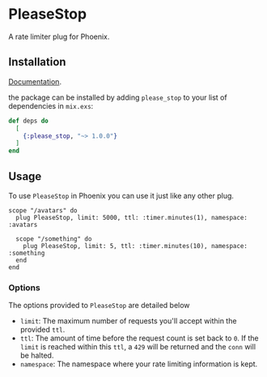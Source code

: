 # PleaseStop

A rate limiter plug for Phoenix.

## Installation

[Documentation](https://hex.pm/docs/publish).

the package can be installed by adding `please_stop` to your list of dependencies in `mix.exs`:

```elixir
def deps do
  [
    {:please_stop, "~> 1.0.0"}
  ]
end
```

## Usage

To use `PleaseStop` in Phoenix you can use it just like any other plug.

```
scope "/avatars" do
  plug PleaseStop, limit: 5000, ttl: :timer.minutes(1), namespace: :avatars

  scope "/something" do
    plug PleaseStop, limit: 5, ttl: :timer.minutes(10), namespace: :something
  end
end
```

### Options

The options provided to `PleaseStop` are detailed below

* `limit`: The maximum number of requests you'll accept within the provided `ttl`.
* `ttl`: The amount of time before the request count is set back to `0`. If the `limit` is reached within this `ttl`, a `429` will be returned and the `conn` will be halted.
* `namespace`: The namespace where your rate limiting information is kept.

